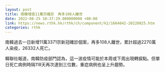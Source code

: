 ```yaml
---
layout: post
title: 南韓增逾11萬宗確診　再多108人離世
date: 2022-08-25 10:37:29.000000000 +08:00
link: https://news.rthk.hk/rthk/ch/component/k2/1664042-20220825.htm
categories: rthk
---
```


南韓過去一日新增11萬3371宗新冠確診個案，再多108人離世，累計超過2270萬人染疫，26332人死亡。

韓聯社報道，南韓防疫部門認為，這一波疫情可能於本周或下周出現轉捩點。但單日死亡病例時隔118天再次達到三位數，重症病例也呈上升趨勢。
